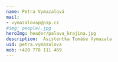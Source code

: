```yaml
---
name: Petra Vymazalová
mail:
- vymazalovap@psp.cz
#img: people/.jpg 
heroImg: header/palava_krajina.jpg
description:  Asistentka Tomáše Vymazala
uid: petra.vymazalova 
mob: +420 778 111 469
---
```

